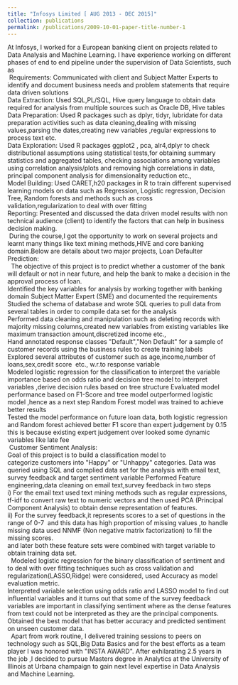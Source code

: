 ```yaml
---
title: "Infosys Limited [ AUG 2013 - DEC 2015]"
collection: publications
permalink: /publications/2009-10-01-paper-title-number-1
---
```

At Infosys, I worked for a European banking client on projects related to Data Analysis and Machine Learning. I have experience working on different phases of end to end pipeline under the supervision of Data Scientists, such as <br/>
​
Requirements: Communicated with client and Subject Matter Experts to identify and document business needs and problem statements that require data driven solutions<br/>
Data Extraction: Used SQL,PL/SQL, Hive query language to obtain data required for analysis from multiple sources such as Oracle DB, Hive tables<br/>
Data Preparation: Used R packages such as dplyr, tidyr, lubridate for data preparation activities such as data cleaning,dealing with missing values,parsing the dates,creating new variables ,regular expressions to process text etc.<br/>
Data Exploration: Used R packages ggplot2 , pca, alr4,dplyr to check distributional assumptions using statistical tests,for obtaining summary statistics and aggregated tables, checking associations among variables using correlation analysis/plots and removing high correlations in data, principal component analysis for dimensionality reduction etc.,<br/>
Model Building: Used CARET,h20 packages in R to train different supervised learning models on data such as Regression, Logistic regression, Decision Tree, Random forests and methods such as cross validation,regularization to deal with over fitting<br/>
Reporting: Presented and discussed the data driven model results with non technical audience (client) to identify the factors that can help in business decision making.<br/>
​
During the course,I got the opportunity to work on several projects and learnt many things like text mining methods,HIVE and core banking domain.Below are details about two major projects, 
Loan Defaulter Prediction: <br/> 
The objective of this project is to predict whether a customer of the bank will default or not in near future, and help the bank to make a decision in the approval process of loan.<br/>
Identified the key variables for analysis by working together with banking domain Subject Matter Expert (SME) and documented the requirements
Studied the schema of database and wrote SQL queries to pull data from several tables in order to compile data set for the analysis<br/>
Performed data cleaning and manipulation such as deleting records with majority missing columns,created new variables from existing variables like maximum transaction amount,discretized income etc.,<br/>
Hand annotated response classes "Default","Non Default" for a sample of customer records using the business rules to create training labels
Explored several attributes of customer such as age,income,number of loans,sex,credit score  etc., w.r.to response variable<br/>
Modeled logistic regression for the classification to interpret the variable importance based on odds ratio and decision tree model to interpret variables ,derive decision rules based on tree structure
Evaluated model performance based on F1-Score and tree model outperformed logistic model ,hence as a next step Random Forest model was trained to achieve better results<br/>
Tested the model performance on future loan data, both logistic regression and Random forest achieved better F1 score than expert judgement by 0.15 this is because existing expert judgement over looked some dynamic variables like late fee<br/>
​
Customer Sentiment Analysis:<br/>
Goal of this project is to build a classification model to categorize customers into "Happy" or "Unhappy" categories.
Data was queried using SQL and complied data set for the analysis with email text, survey feedback and target sentiment variable
Performed Feature engineering,data cleaning on email text,survey feedback in two steps<br/>
i) For the email text used text mining methods such as regular expressions, tf-idf to convert raw text to numeric vectors and then used PCA (Principal Component Analysis) to obtain dense representation of features.<br/>
ii) For the survey feedback,it represents scores to a set of questions in the range of 0-7  and this data has high proportion of missing values ,to handle missing data used NNMF (Non negative matrix factorization) to fill the missing scores.<br/>
and later both these feature sets were combined with target variable to obtain training data set.<br/> 
Modeled logistic regression for the binary classification of sentiment and to deal with over fitting techniques such as cross validation and regularization(LASSO,Ridge) were considered, used Accuracy as model evaluation metric.<br/>
Interpreted variable selection using odds ratio and LASSO model to find out influential variables and it turns out that some of the survey feedback variables are important in classifying sentiment where as the dense features from text could not be interpreted as they are the principal components.<br/>
​Obtained the best model that has better accuracy and predicted sentiment on unseen customer data.<br/>
​
​​
Apart from work routine, I delivered training sessions to peers on technology such as SQL,Big Data Basics and for the best efforts as a team player I was honored with "INSTA AWARD". After exhilarating 2.5 years in the job ,I decided to pursue Masters degree in Analytics at the University of Illinois at Urbana champaign to gain next level expertise in Data Analysis and Machine Learning.<br/>
​
​